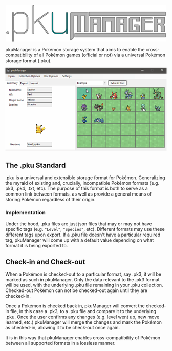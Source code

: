 <p align="center">
  <img src="logo.svg" width="500px"/>
</p>

pkuManager is a Pokémon storage system that aims to enable the cross-compatibility of all Pokémon games (official or not) via a universal Pokémon storage format (.pku).

<p align="center">
  <img src="examplebox.gif"/>
</p>

## The .pku Standard
.pku is a universal and extensible storage format for Pokémon. Generalizing the myraid of existing and, crucially, incompatible Pokémon formats (e.g. pk3, .pk4, .txt, etc).
The purpose of this format is both to serve as a common link between formats, as well as provide a general means of storing Pokémon regardless of their origin.

### Implementation
Under the hood, .pku files are just json files that may or may not have specific tags (e.g. `"Level"`, `"Species"`, etc). Different formats may use these different tags upon export. If a .pku file doesn't have a particular required tag, pkuManager will come up with a default value depending on what format it is being exported to. 

## Check-in and Check-out
When a Pokémon is checked-out to a particular format, say .pk3, it will be marked as such in pkuManager. Only the data relevant to the .pk3 format will be used, with the underlying .pku file remaining in your .pku collection. Checked-out Pokémon can not be checked-out again until they are checked-in.

Once a Pokémon is checked back in, pkuManager will convert the checked-in file, in this case a .pk3, to a .pku file and compare it to the underlying .pku. Once the user confirms any changes (e.g. level went up, new move learned, etc.) pkuManager will merge the changes and mark the Pokémon as checked-in, allowing it to be check-out once again.

It is in this way that pkuManager enables cross-compatibility of Pokémon between all supported formats in a lossless manner.
